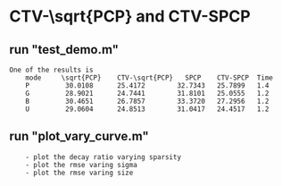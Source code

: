 # CTV-\sqrt{PCP} and CTV-SPCP

## run "test_demo.m"
    One of the results is
        mode     \sqrt{PCP}    CTV-\sqrt{PCP}   SPCP    CTV-SPCP  Time
        P         30.0108      25.4172        32.7343   25.7899   1.4
        G         28.9021      24.7441        31.8101   25.0555   1.2
        B         30.4651      26.7857        33.3720   27.2956   1.2
        U         29.0604      24.8513        31.0417   24.4517   1.2
## run "plot_vary_curve.m"
        - plot the decay ratio varying sparsity
        - plot the rmse varing sigma
        - plot the rmse varing size


